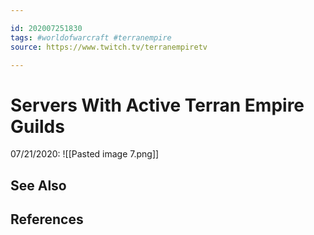 ```yaml
---

id: 202007251830
tags: #worldofwarcraft #terranempire
source: https://www.twitch.tv/terranempiretv

---
```


# Servers With Active Terran Empire Guilds
07/21/2020:
![[Pasted image 7.png]]



## See Also

## References
